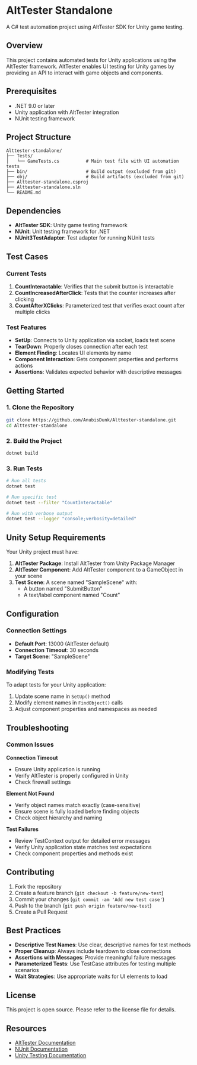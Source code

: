 # AltTester Standalone

A C# test automation project using AltTester SDK for Unity game testing.

## Overview

This project contains automated tests for Unity applications using the AltTester framework. AltTester enables UI testing for Unity games by providing an API to interact with game objects and components.

## Prerequisites

- .NET 9.0 or later
- Unity application with AltTester integration
- NUnit testing framework

## Project Structure

```
Alttester-standalone/
├── Tests/
│   └── GameTests.cs          # Main test file with UI automation tests
├── bin/                      # Build output (excluded from git)
├── obj/                      # Build artifacts (excluded from git)
├── Alttester-standalone.csproj
├── Alttester-standalone.sln
└── README.md
```

## Dependencies

- **AltTester SDK**: Unity game testing framework
- **NUnit**: Unit testing framework for .NET
- **NUnit3TestAdapter**: Test adapter for running NUnit tests

## Test Cases

### Current Tests

1. **CountInteractable**: Verifies that the submit button is interactable
2. **CountIncreasedAfterClick**: Tests that the counter increases after clicking
3. **CountAfterXClicks**: Parameterized test that verifies exact count after multiple clicks

### Test Features

- **SetUp**: Connects to Unity application via socket, loads test scene
- **TearDown**: Properly closes connection after each test
- **Element Finding**: Locates UI elements by name
- **Component Interaction**: Gets component properties and performs actions
- **Assertions**: Validates expected behavior with descriptive messages

## Getting Started

### 1. Clone the Repository
```bash
git clone https://github.com/AnubisDunk/Alttester-standalone.git
cd Alttester-standalone
```

### 2. Build the Project
```bash
dotnet build
```

### 3. Run Tests
```bash
# Run all tests
dotnet test

# Run specific test
dotnet test --filter "CountInteractable"

# Run with verbose output
dotnet test --logger "console;verbosity=detailed"
```

## Unity Setup Requirements

Your Unity project must have:

1. **AltTester Package**: Install AltTester from Unity Package Manager
2. **AltTester Component**: Add AltTester component to a GameObject in your scene
3. **Test Scene**: A scene named "SampleScene" with:
   - A button named "SubmitButton"
   - A text/label component named "Count"

## Configuration

### Connection Settings
- **Default Port**: 13000 (AltTester default)
- **Connection Timeout**: 30 seconds
- **Target Scene**: "SampleScene"

### Modifying Tests

To adapt tests for your Unity application:

1. Update scene name in `SetUp()` method
2. Modify element names in `FindObject()` calls
3. Adjust component properties and namespaces as needed

## Troubleshooting

### Common Issues

**Connection Timeout**
- Ensure Unity application is running
- Verify AltTester is properly configured in Unity
- Check firewall settings

**Element Not Found**
- Verify object names match exactly (case-sensitive)
- Ensure scene is fully loaded before finding objects
- Check object hierarchy and naming

**Test Failures**
- Review TestContext output for detailed error messages
- Verify Unity application state matches test expectations
- Check component properties and methods exist

## Contributing

1. Fork the repository
2. Create a feature branch (`git checkout -b feature/new-test`)
3. Commit your changes (`git commit -am 'Add new test case'`)
4. Push to the branch (`git push origin feature/new-test`)
5. Create a Pull Request

## Best Practices

- **Descriptive Test Names**: Use clear, descriptive names for test methods
- **Proper Cleanup**: Always include teardown to close connections
- **Assertions with Messages**: Provide meaningful failure messages
- **Parameterized Tests**: Use TestCase attributes for testing multiple scenarios
- **Wait Strategies**: Use appropriate waits for UI elements to load

## License

This project is open source. Please refer to the license file for details.

## Resources

- [AltTester Documentation](https://alttester.com/docs/)
- [NUnit Documentation](https://docs.nunit.org/)
- [Unity Testing Documentation](https://docs.unity3d.com/Manual/testing-editortestsrunner.html)
